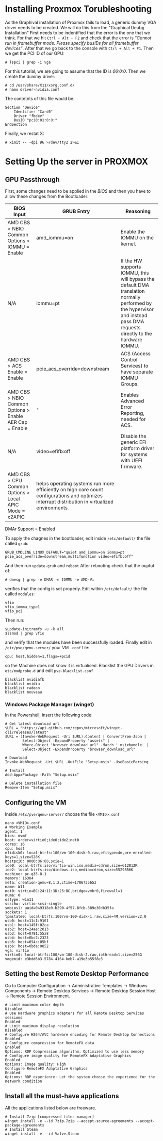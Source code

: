 # Installing Proxmox Torubleshooting
As the Graphival installation of Proxmox fails to load, a generic dummy VGA driver needs to be created. We will do this from the "Graphical Deubg Installation"
First needs to be indentified that the error is the one that we think. For that we hit `Ctrl + Alt + F2` and check that the error is *"Cannot run in framebuffer mode. Please specify busIDs for all framebuffer devices"*. After that we go back to the console with `Ctrl + Alt + F1`.
Then we get the PCI ID of our GPU:
```
# lspci | grep -i vga
```
For this tutorial, we are going to assume that the ID is *06:0:0*.
Then we create the dummy driver:
```
# cd /usr/share/X11/xorg.conf.d/
# nano driver-nvidia.conf
```
The contetnts of this file would be:
```
Section "Device"
    Identifier "Card0"
    Driver "fbdev"
    BusID "pci0:01:0:0:"
EndSection
```
Finally, we restat X:
```
# xinit -- -dpi 96 >/dev/tty2 2>&1
```
# Setting Up the server in PROXMOX
## GPU Passthrough
First, some changes need to be applied in the *BIOS* and then you have to allow these changes from the Bootloader:

| BIOS Input  | GRUB Entry | Reasoning |
| ------------- | ------------- | ------------- |
| AMD CBS > NBIO Common Options > IOMMU = Enable | amd_iommu=on | Enable the IOMMU on the kernel. |
| N/A | iommu=pt | If the HW supports IOMMU, this will bypass the default DMA translation normally performed by the hypervisor and instead pass DMA requests directly to the hardware IOMMU. |
| AMD CBS > ACS Enable = Enable | pcie_acs_override=downstream | ACS (Access Control Services) to have separate IOMMU Groups. |
| AMD CBS > NBIO Common Options > Enable AER Cap = Enable | " | Enables Advanced Error Reporting, needed for ACS. |
| N/A | video=efifb:off | Disable the generic EFI platform driver for systems with UEFI firmware. |
| AMD CBS > CPU Common Options > Local APIC Mode = x2APIC | helps operating systems run more efficiently on high core count configurations and optimizes interrupt distribution in virtualized environments. |
DMAr Support = Enabled

To apply the chagnes in the bootloader, edit inside `/etc/default/` the file called `grub`:
```
GRUB_CMDLINE_LINUX_DEFAULT="quiet amd_iommu=on iommu=pt pcie_acs_override=downstream,multifunction video=efifb:off"
```
And then run `update-grub` and `reboot`
After rebooting check that the ouptut of:
```
# dmesg | grep -e DMAR -e IOMMU -e AMD-Vi
```
verifies that the config is set properly.
Edit within `/etc/default/` the file called `modules`:
```
vfio
vfio_iommu_type1
vfio_pci
```
Then run:
```
$update-initramfs -u -k all
$lsmod | grep vfio
```
and verify that the modules have been successfully loaded.
Finally edit in `/etc/pve/qemu-server/` your VM `.conf` file:
```
cpu: host,hidden=1,flags=+pcid
```
so the Machine does not know it is virtualised.
Blacklist the GPU Drivers in `etc/modprobe.d` and edit `pve-blacklist.conf`
```
blacklist nvidiafb
blacklist nvidia
blacklist radeon
blacklist nouveau
```

### Windows Package Manager (winget)
In the Powershell, insert the following code:
```
# Get latest download url
$URL = "https://api.github.com/repos/microsoft/winget-cli/releases/latest"
$URL = (Invoke-WebRequest -Uri $URL).Content | ConvertFrom-Json |
        Select-Object -ExpandProperty "assets" |
        Where-Object "browser_download_url" -Match '.msixbundle' |
        Select-Object -ExpandProperty "browser_download_url"

# Download
Invoke-WebRequest -Uri $URL -OutFile "Setup.msix" -UseBasicParsing

# Install
Add-AppxPackage -Path "Setup.msix"

# Delete installation file
Remove-Item "Setup.msix"
```
## Configuring the VM 
Inside `/etc/pve/qemu-server/` choose the file `<VMID>.conf`

```
nano <VMID>.conf
# Working Example
agent: 1
bios: ovmf
boot: order=virtio0;ide0;ide2;net0
cores: 16
cpu: host
efidisk0: local-btrfs:100/vm-100-disk-0.raw,efitype=4m,pre-enrolled-keys=1,size=528K
hostpci0: 0000:06:00,pcie=1
ide0: local-btrfs:iso/virtio-win.iso,media=cdrom,size=612812K
ide2: local-btrfs:iso/Windows.iso,media=cdrom,size=5529856K
machine: pc-q35-8.1
memory: 16384
meta: creation-qemu=8.1.2,ctime=1706735653
name: W11
net0: virtio=BC:24:11:3D:25:BC,bridge=vmbr0,firewall=1
numa: 0
ostype: win11
scsihw: virtio-scsi-single
smbios1: uuid=049318e0-b290-4f57-8fcb-389e30db35fa
sockets: 1
tpmstate0: local-btrfs:100/vm-100-disk-1.raw,size=4M,version=v2.0
usb0: host=11c1:9101
usb1: host=145f:02ca
usb2: host=24ae:2013
usb3: host=0781:55a8
usb4: host=0bc2:2323
usb5: host=054c:05bf
usb6: host=0bda:0852
vga: virtio
virtio0: local-btrfs:100/vm-100-disk-2.raw,iothread=1,size=256G
vmgenid: e3bdd6b3-5784-4164-beb7-a19e3b55f8e3
```
## Setting the best Remote Desktop Performance
Go to Computer Configuration -> Administrative Templates -> Windows Components -> Remote Desktop Services -> Remote Desktop Session Host -> Remote Session Environment.
```
# Limit maximum color depth
Disabled
# Use Hardware graphics adapters for all Remote Desktop Services sessions
Enabled
# Limit maximum display resolution
Disabled
# Configure H264/AVC hardware encoding for Remote Desktop Connections
Enabled
# Configure compression for RemoteFX data
Enabled
Options: RDP Compression algorithm: Optimized to use less memory
# Configure image quality for RemoteFX Adaptative Graphics
Enabled
Options: Image quality: High
Configure RemoteFX Adaptative Graphics
Enabled
Options: RDP experience: Let the system choose the experience for the network condition
```
## Install all the must-have applications
All the applications listed below are freeware.
```
# Install 7zip [compressed files manager]
winget install -e --id 7zip.7zip --accept-source-agreements --accept-package-agreements
# Install Steam
winget install -e --id Valve.Steam
```
